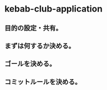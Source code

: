 # kebab-club-application

<h2>目的の設定・共有。</h2>
<h2>まずは何するか決める。</h2>
<h2>ゴールを決める。</h2>
<h2>コミットルールを決める。</h2>
